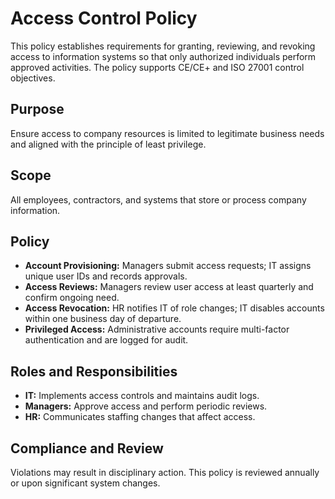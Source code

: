 # Access Control Policy

This policy establishes requirements for granting, reviewing, and revoking access to information systems so that only authorized individuals perform approved activities. The policy supports CE/CE+ and ISO 27001 control objectives.

## Purpose
Ensure access to company resources is limited to legitimate business needs and aligned with the principle of least privilege.

## Scope
All employees, contractors, and systems that store or process company information.

## Policy
- **Account Provisioning:** Managers submit access requests; IT assigns unique user IDs and records approvals.
- **Access Reviews:** Managers review user access at least quarterly and confirm ongoing need.
- **Access Revocation:** HR notifies IT of role changes; IT disables accounts within one business day of departure.
- **Privileged Access:** Administrative accounts require multi-factor authentication and are logged for audit.

## Roles and Responsibilities
- **IT:** Implements access controls and maintains audit logs.
- **Managers:** Approve access and perform periodic reviews.
- **HR:** Communicates staffing changes that affect access.

## Compliance and Review
Violations may result in disciplinary action. This policy is reviewed annually or upon significant system changes.

